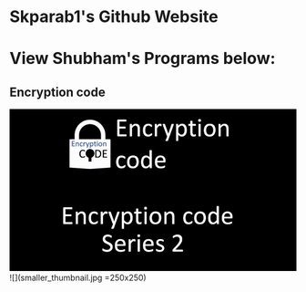 # Skparab1's Github Website
# View Shubham's Programs below:
## Encryption code
![](smaller_thumbnail.jpg) ![](smaller_thumbnail.jpg =250x250)

